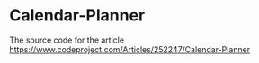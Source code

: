 # Calendar-Planner
The source code for the article https://www.codeproject.com/Articles/252247/Calendar-Planner
